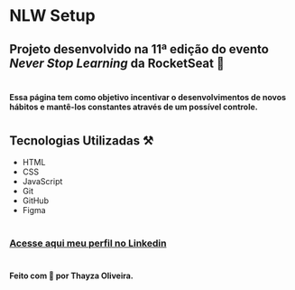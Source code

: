 # __NLW Setup__

## Projeto desenvolvido na 11ª edição do evento _Never Stop Learning_ da RocketSeat 🚀

#

#### Essa página tem como objetivo incentivar o desenvolvimentos de novos hábitos e mantê-los constantes através de um possível controle.

#

## __Tecnologias Utilizadas__ ⚒
- HTML
- CSS
- JavaScript
- Git
- GitHub
- Figma

#

### [__Acesse aqui meu perfil no Linkedin__](https://www.linkedin.com/in/tthayza-oliveira/)

#

####  __Feito com 💖 por Thayza Oliveira.__
